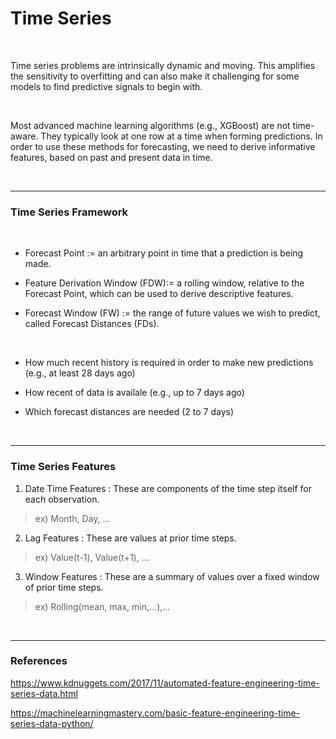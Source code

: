 # Time Series

<br>

Time series problems are intrinsically dynamic and moving. 
This amplifies the sensitivity to overfitting and can also make it challenging for some models to find predictive signals to begin with.

<br>

Most advanced machine learning algorithms (e.g., XGBoost) are not time-aware. 
They typically look at one row at a time when forming predictions. 
In order to use these methods for forecasting, we need to derive informative features, based on past and present data in time.

<br>

---

### Time Series Framework

<br>

- Forecast Point := an arbitrary point in time that a prediction is being made.

- Feature Derivation Window (FDW):= a rolling window, relative to the Forecast Point, which can be used to derive descriptive features.

- Forecast Window (FW) := the range of future values we wish to predict, called Forecast Distances (FDs).

<br>

- How much recent history is required in order to make new predictions (e.g., at least 28 days ago)

- How recent of data is availale (e.g., up to 7 days ago)

- Which forecast distances are needed (2 to 7 days)

<br>

---

### Time Series Features


1. Date Time Features : These are components of the time step itself for each observation. <br>

> ex) Month, Day, ... <br>

2. Lag Features : These are values at prior time steps. <br>

> ex) Value(t-1), Value(t+1), ... <br>

3. Window Features : These are a summary of values over a fixed window of prior time steps. <br>

> ex) Rolling(mean, max, min,...),...

<br>

---

### References

https://www.kdnuggets.com/2017/11/automated-feature-engineering-time-series-data.html


https://machinelearningmastery.com/basic-feature-engineering-time-series-data-python/

